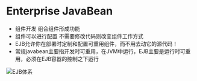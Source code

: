 # Enterprise JavaBean  #
- 组件开发 组合组件形成功能 
- 组件可以进行配置 不需要修改代码则改变组件工作方式
- EJB允许你在部署时定制和配置可重用组件，而不用去动它的源代码！
- 常规javabean主要指开发时可重用，在JVM中运行，EJB主要是运行时可重用，必须在EJB容器的控制之下运行

![EJB体系](http://i.imgur.com/ZrOVavc.png)






